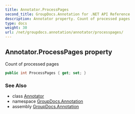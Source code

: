 ```yaml
---
title: Annotator.ProcessPages
second_title: GroupDocs.Annotation for .NET API Reference
description: Annotator property. Count of processed pages
type: docs
weight: 30
url: /net/groupdocs.annotation/annotator/processpages/
---
```

## Annotator.ProcessPages property

Count of processed pages

```csharp
public int ProcessPages { get; set; }
```

### See Also

* class [Annotator](../)
* namespace [GroupDocs.Annotation](../../annotator/)
* assembly [GroupDocs.Annotation](../../../)



